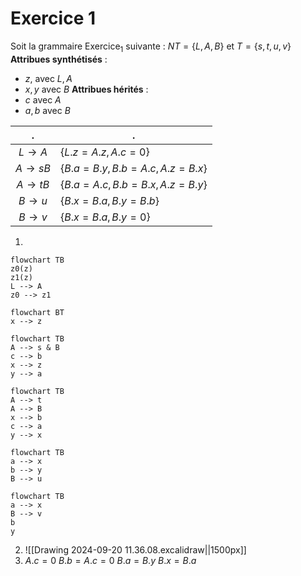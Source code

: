 # Exercice 1

Soit la grammaire $\text{Exercice}_{1}$ suivante : $NT = \{L, A, B\}$ et $T = \{s, t, u, v\}$
__Attribues synthétisés__ :
- $z$, avec $L,A$
- $x, y$ avec $B$
__Attribues hérités__ :
- $c$ avec $A$
- $a, b$ avec $B$

|     .      | .                                     |
| :--------: | ------------------------------------- |
| $L \to A$  | $\{L.z = A.z, A.c = 0\}$              |
| $A \to sB$ | $\{B.a = B.y, B.b = A.c, A.z = B.x\}$ |
| $A \to tB$ | $\{B.a = A.c, B.b = B.x, A.z = B.y\}$ |
| $B \to u$  | $\{B.x = B.a, B.y = B.b\}$            |
| $B \to v$  | $\{B.x = B.a, B.y = 0\}$              |

1. 
```mermaid
flowchart TB
z0(z)
z1(z)
L --> A
z0 --> z1
```

```mermaid
flowchart BT
x --> z
```

```mermaid
flowchart TB
A --> s & B
c --> b
x --> z
y --> a
```

```mermaid
flowchart TB
A --> t
A --> B
x --> b
c --> a
y --> x
```

```mermaid
flowchart TB
a --> x
b --> y
B --> u
```

```mermaid
flowchart TB
a --> x
B --> v
b
y
```
2. ![[Drawing 2024-09-20 11.36.08.excalidraw||1500px]]
3. $A.c=0$
   $B.b = A.c = 0$
   $B.a = B.y$
   $B.x = B.a$